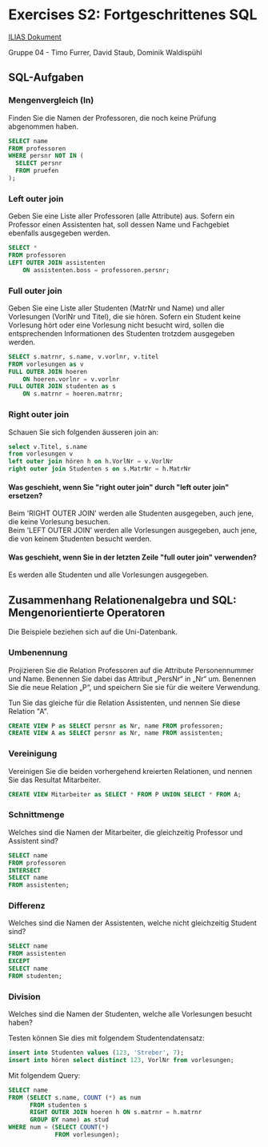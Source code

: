 # Exercises S2: Fortgeschrittenes SQL

[ILIAS Dokument](https://elearning.hslu.ch/ilias/goto.php?target=file_3666932_download)

Gruppe 04 - Timo Furrer, David Staub, Dominik Waldispühl

## SQL-Aufgaben

### Mengenvergleich (ln)
Finden Sie die Namen der Professoren, die noch keine Prüfung abgenommen haben.

```sql
SELECT name 
FROM professoren 
WHERE persnr NOT IN (
  SELECT persnr 
  FROM pruefen
);
```


### Left outer join
Geben Sie eine Liste aller Professoren (alle Attribute) aus. Sofern ein Professor einen Assistenten hat, soll dessen Name und Fachgebiet ebenfalls ausgegeben werden.

```sql
SELECT * 
FROM professoren 
LEFT OUTER JOIN assistenten 
    ON assistenten.boss = professoren.persnr;
```


### Full outer join
Geben Sie eine Liste aller Studenten (MatrNr und Name) und aller Vorlesungen (VorlNr und Titel), die sie hören. Sofern ein Student keine Vorlesung hört oder eine Vorlesung nicht besucht wird, sollen die entsprechenden Informationen des Studenten trotzdem ausgegeben werden.

```sql
SELECT s.matrnr, s.name, v.vorlnr, v.titel 
FROM vorlesungen as v 
FULL OUTER JOIN hoeren 
    ON hoeren.vorlnr = v.vorlnr 
FULL OUTER JOIN studenten as s 
    ON s.matrnr = hoeren.matrnr;
```

### Right outer join
Schauen Sie sich folgenden äusseren join an:

```sql
select v.Titel, s.name
from vorlesungen v
left outer join hören h on h.VorlNr = v.VorlNr
right outer join Studenten s on s.MatrNr = h.MatrNr
```
#### Was geschieht, wenn Sie "right outer join" durch "left outer join" ersetzen?
Beim 'RIGHT OUTER JOIN' werden alle Studenten ausgegeben, auch jene, die keine Vorlesung besuchen. <br>
Beim 'LEFT OUTER JOIN' werden alle Vorlesungen ausgegeben, auch jene, die von keinem Studenten besucht werden.

#### Was geschieht, wenn Sie in der letzten Zeile "full outer join" verwenden?
Es werden alle Studenten und alle Vorlesungen ausgegeben.

## Zusammenhang Relationenalgebra und SQL: Mengenorientierte Operatoren

Die Beispiele beziehen sich auf die Uni-Datenbank.

### Umbenennung
Projizieren Sie die Relation Professoren auf die Attribute Personennummer und Name. Benennen Sie dabei das Attribut „PersNr“ in „Nr“ um. Benennen Sie die neue Relation „P“, und speichern Sie sie für die weitere Verwendung. 

Tun Sie das gleiche für die Relation Assistenten, und nennen Sie diese Relation "A".

```sql
CREATE VIEW P as SELECT persnr as Nr, name FROM professoren;
CREATE VIEW A as SELECT persnr as Nr, name FROM assistenten;
```

### Vereinigung
Vereinigen Sie die beiden vorhergehend kreierten Relationen, und nennen Sie das Resultat Mitarbeiter.

```sql
CREATE VIEW Mitarbeiter as SELECT * FROM P UNION SELECT * FROM A;
```

### Schnittmenge
Welches sind die Namen der Mitarbeiter, die gleichzeitig Professor und Assistent sind?

```sql
SELECT name 
FROM professoren 
INTERSECT 
SELECT name 
FROM assistenten;
```

### Differenz

Welches sind die Namen der Assistenten, welche nicht gleichzeitig Student sind?

```sql
SELECT name 
FROM assistenten 
EXCEPT 
SELECT name 
FROM studenten;
```

### Division

Welches sind die Namen der Studenten, welche alle Vorlesungen besucht haben?

Testen können Sie dies mit folgendem Studentendatensatz:
```sql
insert into Studenten values (123, 'Streber', 7);
insert into hören select distinct 123, VorlNr from vorlesungen;
```
Mit folgendem Query:
```sql
SELECT name 
FROM (SELECT s.name, COUNT (*) as num
      FROM studenten s
      RIGHT OUTER JOIN hoeren h ON s.matrnr = h.matrnr
      GROUP BY name) as stud 
WHERE num = (SELECT COUNT(*)
             FROM vorlesungen);
```
